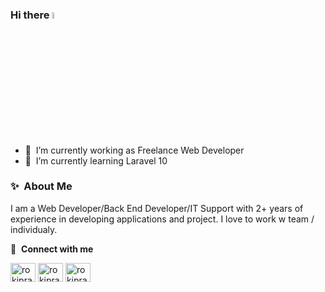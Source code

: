 ### Hi there <a href="https://github.com/rokiprasetyoadi"><img src="https://media.giphy.com/media/hvRJCLFzcasrR4ia7z/giphy.gif" width="5%"></a>

- 🔭 &nbsp;I’m currently working as Freelance Web Developer
- 🌱 &nbsp;I’m currently learning Laravel 10

### ✨&nbsp; About Me

I am a Web Developer/Back End Developer/IT Support with 2+ years of experience in developing applications and project. I love to work w team / individualy.

🔗 &nbsp;**Connect with me**
<p align="left">
  <a href="https://instagram.com/rokiprasetyoadi" target="blank"><img align="center" src="https://raw.githubusercontent.com/rahuldkjain/github-profile-readme-generator/master/src/images/icons/Social/instagram.svg" alt="rokiprasetyoadi" height="30" width="40" /></a>
<a href="https://twitter.com/rokiprasetyoadi" target="blank"><img align="center" src="https://raw.githubusercontent.com/rahuldkjain/github-profile-readme-generator/master/src/images/icons/Social/twitter.svg" alt="rokiprasetyoadi" height="30" width="40" /></a>
<a href="https://linkedin.com/in/rokiprasetyoadi" target="blank"><img align="center" src="https://raw.githubusercontent.com/rahuldkjain/github-profile-readme-generator/master/src/images/icons/Social/linked-in-alt.svg" alt="rokiprasetyoadi" height="30" width="40" /></a>

